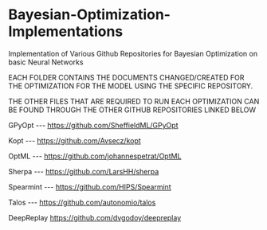 # Bayesian-Optimization-Implementations
Implementation of Various Github Repositories for Bayesian Optimization on basic Neural Networks 

EACH FOLDER CONTAINS THE DOCUMENTS CHANGED/CREATED FOR THE OPTIMIZATION FOR THE MODEL USING THE SPECIFIC REPOSITORY.

THE OTHER FILES THAT ARE REQUIRED TO RUN EACH OPTIMIZATION CAN BE FOUND THROUGH THE OTHER GITHUB REPOSITORIES LINKED BELOW


GPyOpt --- https://github.com/SheffieldML/GPyOpt


Kopt --- https://github.com/Avsecz/kopt


OptML --- https://github.com/johannespetrat/OptML


Sherpa --- https://github.com/LarsHH/sherpa


Spearmint --- https://github.com/HIPS/Spearmint


Talos --- https://github.com/autonomio/talos


DeepReplay      https://github.com/dvgodoy/deepreplay  
